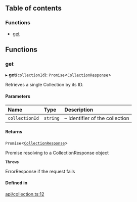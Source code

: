 ## Table of contents

### Functions

- [get](collection.md#get)

## Functions

### get

▸ **get**(`collectionId`): `Promise`\<[`CollectionResponse`](../interfaces/CollectionResponse.md)\>

Retrieves a single Collection by its ID.

#### Parameters

| Name | Type | Description |
| :------ | :------ | :------ |
| `collectionId` | `string` | – Identifier of the collection |

#### Returns

`Promise`\<[`CollectionResponse`](../interfaces/CollectionResponse.md)\>

Promise resolving to a CollectionResponse object

**`Throws`**

ErrorResponse if the request fails

#### Defined in

[api/collection.ts:12](https://github.com/Prove-Anything/smartlinks/blob/54a929dabe2ef3c5f4a5a559c656ea584231138a/src/api/collection.ts#L12)
